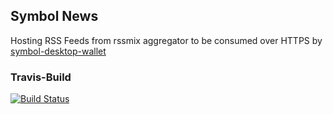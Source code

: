 ## Symbol News
Hosting RSS Feeds from rssmix aggregator to be consumed over HTTPS by [symbol-desktop-wallet](https://github.com/nemgrouplimited/symbol-desktop-wallet)
### Travis-Build
[![Build Status](https://api.travis-ci.org/nemgrouplimited/symbol-news.png?branch=main)](https://travis-ci.org/dev-vibes/symbol-news)
